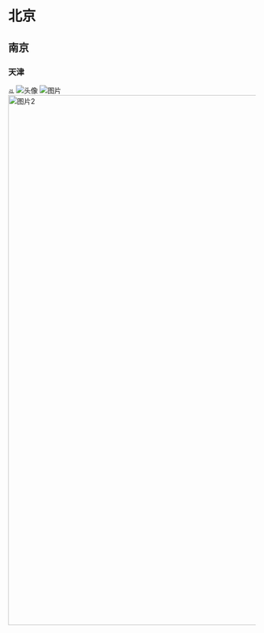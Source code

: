 # 北京
## 南京
### 天津
<img src="https://ldbbs.ldmnq.com/bbs/topic/attachment/2023-2/a26b1ef4-806a-4527-aa6c-5309d7a1a2f7.png" width="12" alt="头像"></img>
![头像](https://ldbbs.ldmnq.com/bbs/topic/attachment/2023-2/a26b1ef4-806a-4527-aa6c-5309d7a1a2f7.png)
![图片](https://ldbbs.ldmnq.com/bbs/topic/attachment/2023-2/f63a35a4-b5fa-4d67-b604-8a39eea1a1df.png)<img src="https://ldbbs.ldmnq.com/bbs/topic/attachment/2023-2/f63a35a4-b5fa-4d67-b604-8a39eea1a1df.png" width="1080" alt="图片2"></img>
